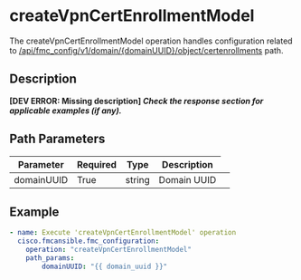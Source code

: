# createVpnCertEnrollmentModel

The createVpnCertEnrollmentModel operation handles configuration related to [/api/fmc_config/v1/domain/{domainUUID}/object/certenrollments](/paths//api/fmc_config/v1/domain/{domain_uuid}/object/certenrollments.md) path.&nbsp;
## Description
**&#91;DEV ERROR: Missing description&#93; _Check the response section for applicable examples (if any)._**

## Path Parameters
| Parameter | Required | Type | Description |
| --------- | -------- | ---- | ----------- |
| domainUUID | True | string <td colspan=3> Domain UUID |

## Example
```yaml
- name: Execute 'createVpnCertEnrollmentModel' operation
  cisco.fmcansible.fmc_configuration:
    operation: "createVpnCertEnrollmentModel"
    path_params:
        domainUUID: "{{ domain_uuid }}"

```